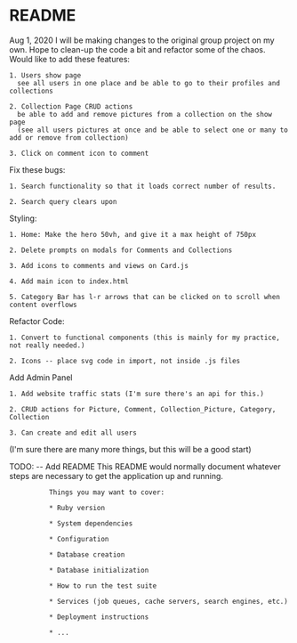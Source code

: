 # README

Aug 1, 2020
  I will be making changes to the original group project on my own. Hope to clean-up the code a bit and refactor some of the chaos.
  Would like to add these features:
  
    1. Users show page  
      see all users in one place and be able to go to their profiles and collections
      
    2. Collection Page CRUD actions
      be able to add and remove pictures from a collection on the show page
      (see all users pictures at once and be able to select one or many to add or remove from collection)
      
    3. Click on comment icon to comment
      
  Fix these bugs: 
    
    1. Search functionality so that it loads correct number of results.
    
    2. Search query clears upon 
    
  Styling: 
  
    1. Home: Make the hero 50vh, and give it a max height of 750px
    
    2. Delete prompts on modals for Comments and Collections
    
    3. Add icons to comments and views on Card.js
    
    4. Add main icon to index.html
    
    5. Category Bar has l-r arrows that can be clicked on to scroll when content overflows
    
  Refactor Code:
  
    1. Convert to functional components (this is mainly for my practice, not really needed.)
    
    2. Icons -- place svg code in import, not inside .js files
    
  Add Admin Panel
  
    1. Add website traffic stats (I'm sure there's an api for this.)
    
    2. CRUD actions for Picture, Comment, Collection_Picture, Category, Collection
    
    3. Can create and edit all users 
    
    
 (I'm sure there are many more things, but this will be a good start)


TODO:
-- Add README
              This README would normally document whatever steps are necessary to get the
              application up and running.

              Things you may want to cover:

              * Ruby version

              * System dependencies

              * Configuration

              * Database creation

              * Database initialization

              * How to run the test suite

              * Services (job queues, cache servers, search engines, etc.)

              * Deployment instructions

              * ...
